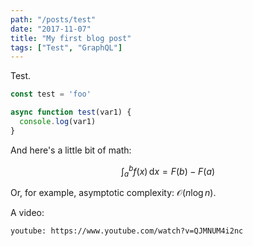 ```yaml
---
path: "/posts/test"
date: "2017-11-07"
title: "My first blog post"
tags: ["Test", "GraphQL"]
---
```


Test.

```javascript
const test = 'foo'

async function test(var1) {
  console.log(var1)
}
```

And here's a little bit of math:

$$
\int^b_a f(x)\,\text{d} x = F(b) - F(a)
$$

Or, for example, asymptotic complexity: $\mathcal{O}(n\log n)$.

A video:

`youtube: https://www.youtube.com/watch?v=QJMNUM4i2nc`
